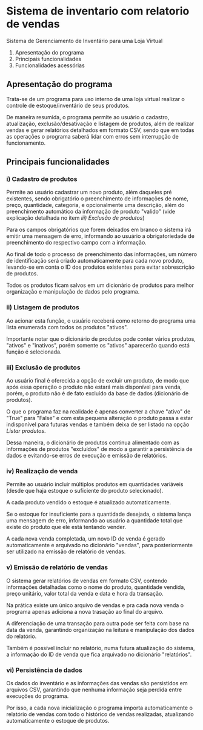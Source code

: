 # Sistema de inventario com relatorio de vendas 

 Sistema de Gerenciamento de Inventário para uma Loja Virtual

 1. Apresentação do programa
 2. Principais funcionalidades
 3. Funcionalidades acessórias

## Apresentação do programa

Trata-se de um programa para uso interno de uma loja virtual realizar o controle de estoque/inventário de seus produtos.

De maneira resumida, o programa permite ao usuário o cadastro, atualização, exclusão/desativação e listagem de produtos, além de realizar vendas e gerar relatórios detalhados em formato CSV, sendo que em todas as operações o programa saberá lidar com erros sem interrupção de funcionamento.


## Principais funcionalidades

### i) Cadastro de produtos

Permite ao usuário cadastrar um novo produto, além daqueles pré existentes, sendo obrigatório o preenchimento de informações de nome, preço, quantidade, categoria, e opcionalmente uma descrição, além do preenchimento automático da informação de produto "valido" (vide explicação detalhada no item *iii) Exclusão de produtos*)

Para os campos obrigatórios que forem deixados em branco o sistema irá emitir uma mensagem de erro, informando ao usuário a obrigatoriedade de preenchimento do respectivo campo com a informação.

Ao final de todo o processo de preenchimento das informações, um número de identificação será criado automaticamente para cada novo produto, levando-se em conta o ID dos produtos existentes para evitar sobrescrição de produtos.

Todos os produtos ficam salvos em um dicionário de produtos para melhor organização e manipulação de dados pelo programa.

### ii) Listagem de produtos

Ao acionar esta função, o usuário receberá como retorno do programa uma lista enumerada com todos os produtos "ativos".

Importante notar que o dicionário de produtos pode conter vários produtos, "ativos" e "inativos", porém somente os "ativos" aparecerão quando está função é selecionada.

### iii) Exclusão de produtos

Ao usuário final é oferecida a opção de excluir um produto, de modo que após essa operação o produto não estará mais disponível para venda, porém, o produto não é de fato excluído da base de dados (dicionário de produtos).

O que o programa faz na realidade é apenas converter a chave "ativo" de "True" para "False" e com esta pequena alteração o produto passa a estar indisponível para futuras vendas e também deixa de ser listado na opção *Listar produtos*.

Dessa maneira, o dicionário de produtos continua alimentado com as informações de produtos "excluídos" de modo a garantir a persistência de dados e evitando-se erros de execução e emissão de relatórios.

### iv) Realização de venda

Permite ao usuário incluir múltiplos produtos em quantidades variáveis (desde que haja estoque o suficiente do produto selecionado). 

A cada produto vendido o estoque é atualizado automaticamente.

Se o estoque for insuficiente para a quantidade desejada, o sistema lança uma mensagem de erro, informando ao usuário a quantidade total que existe do produto que ele está tentando vender.

A cada nova venda completada, um novo ID de venda é gerado automaticamente e arquivado no dicionário "vendas", para posteriormente ser utilizado na emissão de relatório de vendas.

### v) Emissão de relatório de vendas

O sistema gerar relatórios de vendas em formato CSV, contendo informações detalhadas como o nome do produto, quantidade vendida, preço unitário, valor total da venda e data e hora da transação.

Na prática existe um único arquivo de vendas e pra cada nova venda o programa apenas adiciona a nova trasação ao final do arquivo.

A diferenciação de uma transação para outra pode ser feita com base na data da venda, garantindo organização na leitura e manipulação dos dados do relatório.

Também é possível incluir no relatório, numa futura atualização do sistema, a informação do ID de venda que fica arquivado no dicionário "relatórios".

### vi) Persistência de dados

Os dados do inventário e as informações das vendas são persistidos em arquivos CSV, garantindo que nenhuma informação seja perdida entre execuções do programa.

Por isso, a cada nova inicialização o programa importa automaticamente o relatório de vendas com todo o histórico de vendas realizadas, atualizando automaticamente o estoque de produtos.
